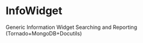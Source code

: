 InfoWidget
==========

Generic Information Widget Searching and Reporting (Tornado+MongoDB+Docutils)